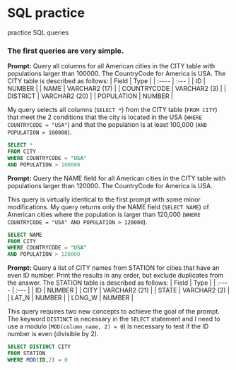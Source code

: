 # SQL practice
practice SQL queries

### The first queries are very simple.
**Prompt:** Query all columns for all American cities in the CITY table with populations larger than 100000. The CountryCode for America is USA. The CITY table is described as follows:
| Field | Type |
| :---- | :--- |
| ID | NUMBER |
| NAME | VARCHAR2 (17) |
| COUNTRYCODE | VARCHAR2 (3) |
| DISTRICT | VARCHAR2 (20) |
| POPULATION | NUMBER |

My query selects all columns (`SELECT *`) from the CITY table (`FROM CITY`) that meet the 2 conditions that the city is located in the USA (`WHERE COUNTRYCODE = "USA"`) and that the population is at least 100,000 (`AND POPULATION > 100000`).
```sql
SELECT *
FROM CITY
WHERE COUNTRYCODE = "USA"
AND POPULATION > 100000
```
**Prompt:** Query the NAME field for all American cities in the CITY table with populations larger than 120000. The CountryCode for America is USA.

This query is virtually identical to the first prompt with some minor modifications. My query returns only the NAME field (`SELECT NAME`) of American cities where the population is larger than 120,000 (`WHERE COUNTRYCODE = "USA" AND POPULATION > 120000`).
```sql
SELECT NAME
FROM CITY
WHERE COUNTRYCODE = "USA"
AND POPULATION > 120000
```

**Prompt:** Query a list of CITY names from STATION for cities that have an even ID number. Print the results in any order, but exclude duplicates from the answer.
The STATION table is described as follows:
| Field | Type |
| :---- | :--- |
| ID | NUMBER |
| CITY | VARCHAR2 (21) |
| STATE | VARCHAR2 (2) |
| LAT_N | NUMBER |
| LONG_W | NUMBER |

This query requires two new concepts to achieve the goal of the prompt. The keyword `DISTINCT` is necessary in the `SELECT` statement and I need to use a modulo (`MOD(column_name, 2) = 0`) is necessary to test if the ID number is even (divisible by 2).
```sql
SELECT DISTINCT CITY
FROM STATION
WHERE MOD(ID,2) = 0
```

